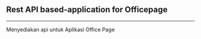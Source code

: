 ## Rest API based-application for Officepage
--------------------------------------------

Menyediakan api untuk Aplikasi Office Page